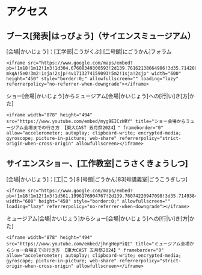 # アクセス

## ブース[発表|はっぴょう]（サイエンスミュージアム）

[会場|かいじょう]：[工学部|こうがくぶ] [二号館|にごうかん]フォラム

```
<iframe src="https://www.google.com/maps/embed?pb=!1m18!1m12!1m3!1d304.67608349300593!2d139.76162138664986!3d35.714269816520094!2m3!1f0!2f0!3f0!3m2!1i1024!2i768!4f13.1!3m3!1m2!1s0x60188c31cd6b36fb%3A0xcb7e467e917c3672!2z5p2x5Lqs5aSn5a2m5bel5a2m6YOoMuWPt-mkqA!5e0!3m2!1sja!2sjp!4v1713274159093!5m2!1sja!2sjp" width="600" height="450" style="border:0;" allowfullscreen="" loading="lazy" referrerpolicy="no-referrer-when-downgrade"></iframe>
```

ショー[会場|かいじょう]からミュージアム[会場|かいじょう]への[行|い]き[方|かた]

```
<iframe width="878" height="494" src="https://www.youtube.com/embed/myg9EICzWRY" title="ショー会場からミュージアム会場までの行き方 【東大CAST 五月祭2024】" frameborder="0" allow="accelerometer; autoplay; clipboard-write; encrypted-media; gyroscope; picture-in-picture; web-share" referrerpolicy="strict-origin-when-cross-origin" allowfullscreen></iframe>
```


## サイエンスショー、[工作教室|こうさくきょうしつ]

[会場|かいじょう]：[工|こう]８[号館|ごうかん]83[号講義室|ごうこうぎしつ]

```
<iframe src="https://www.google.com/maps/embed?pb=!1m18!1m12!1m3!1d561.1996176904767!2d139.76074220947098!3d35.714938441281!2m3!1f0!2f0!3f0!3m2!1i1024!2i768!4f13.1!3m3!1m2!1s0x60188c31bd740247%3A0x4f88cfaa7cf71949!2z44CSMTEzLTAwMzMg5p2x5Lqs6YO95paH5Lqs5Yy65pys6YO377yX5LiB55uu77yTIOW3peWtpumDqDjlj7fppKg!5e0!3m2!1sja!2sjp!4v1713273923592!5m2!1sja!2sjp" width="600" height="450" style="border:0;" allowfullscreen="" loading="lazy" referrerpolicy="no-referrer-when-downgrade"></iframe>
```

ミュージアム[会場|かいじょう]からショー[会場|かいじょう]への[行|い]き[方|かた]

```
<iframe width="878" height="494" src="https://www.youtube.com/embed/jhngHepPiQI" title="ミュージアム会場からショー会場までの行き方 【東大CAST 五月祭2024】" frameborder="0" allow="accelerometer; autoplay; clipboard-write; encrypted-media; gyroscope; picture-in-picture; web-share" referrerpolicy="strict-origin-when-cross-origin" allowfullscreen></iframe>
```